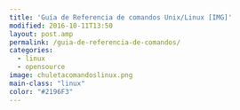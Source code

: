```yaml
---
title: 'Guía de Referencia de comandos Unix/Linux [IMG]'
modified: 2016-10-11T13:50
layout: post.amp
permalink: /guia-de-referencia-de-comandos/
categories:
  - linux
  - opensource
image: chuletacomandoslinux.png
main-class: "linux"
color: "#2196F3"
---
```


<figure>
    <a href="/assets/img/chuletacomandoslinux.png"><amp-img layout="responsive" width="1131" height="1600" src="/assets/img/chuletacomandoslinux.png"></amp-img></a>
</figure>

<!--ad-->

